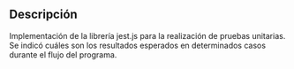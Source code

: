 ## Descripción
Implementación de la librería jest.js para la realización de pruebas unitarias. Se indicó cuáles son los resultados esperados en determinados casos durante el flujo del programa.

